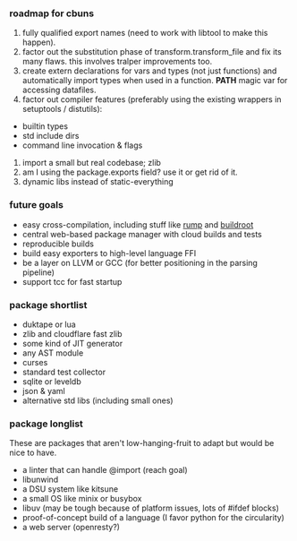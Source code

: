 ### roadmap for cbuns

1. fully qualified export names (need to work with libtool to make this happen).
1. factor out the substitution phase of transform.transform_file and fix its many flaws. this involves tralper improvements too.
1. create extern declarations for vars and types (not just functions) and automatically import types when used in a function. __PATH__ magic var for accessing datafiles.
1. factor out compiler features (preferably using the existing wrappers in setuptools / distutils):
  - builtin types
  - std include dirs
  - command line invocation & flags
1. import a small but real codebase; zlib
1. am I using the package.exports field? use it or get rid of it.
1. dynamic libs instead of static-everything

### future goals
* easy cross-compilation, including stuff like [rump](https://github.com/rumpkernel/rumprun) and [buildroot](http://buildroot.uclibc.org/)
* central web-based package manager with cloud builds and tests
* reproducible builds
* build easy exporters to high-level language FFI
* be a layer on LLVM or GCC (for better positioning in the parsing pipeline)
* support tcc for fast startup

### package shortlist

* duktape or lua
* zlib and cloudflare fast zlib
* some kind of JIT generator
* any AST module
* curses
* standard test collector
* sqlite or leveldb
* json & yaml
* alternative std libs (including small ones)

### package longlist

These are packages that aren't low-hanging-fruit to adapt but would be nice to have.

* a linter that can handle @import (reach goal)
* libunwind
* a DSU system like kitsune
* a small OS like minix or busybox
* libuv (may be tough because of platform issues, lots of #ifdef blocks)
* proof-of-concept build of a language (I favor python for the circularity)
* a web server (openresty?)
